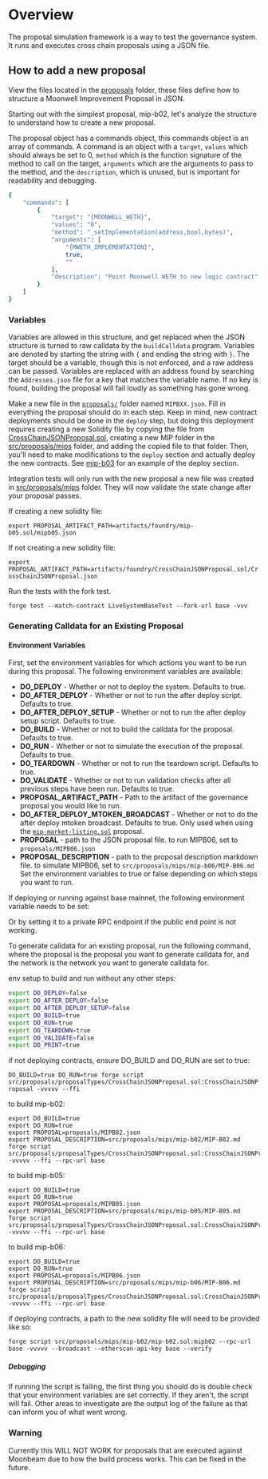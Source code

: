 # Overview

The proposal simulation framework is a way to test the governance system. It
runs and executes cross chain proposals using a JSON file.

## How to add a new proposal

View the files located in the [proposals](proposals/) folder, these files define
how to structure a Moonwell Improvement Proposal in JSON.

Starting out with the simplest proposal, mip-b02, let's analyze the structure to
understand how to create a new proposal.

The proposal object has a commands object, this commands object is an array of
commands. A command is an object with a `target`, `values` which should always
be set to 0, `method` which is the function signature of the method to call on
the target, `arguments` which are the arguments to pass to the method, and the
`description`, which is unused, but is important for readability and debugging.

```bash
{
    "commands": [
        {
            "target": "{MOONWELL_WETH}",
            "values": "0",
            "method": "_setImplementation(address,bool,bytes)",
            "arguments": [
                "{MWETH_IMPLEMENTATION}",
                true,
                ""
            ],
            "description": "Point Moonwell WETH to new logic contract"
        }
    ]
}
```

### Variables

Variables are allowed in this structure, and get replaced when the JSON
structure is turned to raw calldata by the `buildCalldata` program. Variables
are denoted by starting the string with `{` and ending the string with `}`. The
target should be a variable, though this is not enforced, and a raw address can
be passed. Variables are replaced with an address found by searching the
`Addresses.json` file for a key that matches the variable name. If no key is
found, building the proposal will fail loudly as something has gone wrong.

Make a new file in the [`proposals/`](proposals/) folder named `MIPBXX.json`.
Fill in everything the proposal should do in each step. Keep in mind, new
contract deployments should be done in the `deploy` step, but doing this
deployment requires creating a new Solidity file by copying the file from
[CrossChainJSONProposal.sol](src/proposals/proposalTypes/CrossChainJSONProposal.sol),
creating a new MIP folder in the [src/proposals/mips](src/proposals/mips)
folder, and adding the copied file to that folder. Then, you'll need to make
modifications to the `deploy` section and actually deploy the new contracts. See
[mip-b03](src/proposals/mips/mip-b03/mip-b03.sol) for an example of the deploy
section.

Integration tests will only run with the new proposal a new file was created in
[src/proposals/mips](src/proposals/mips) folder. They will now validate the
state change after your proposal passes.

If creating a new solidity file:

`export PROPOSAL_ARTIFACT_PATH=artifacts/foundry/mip-b05.sol/mipb05.json`

If not creating a new solidity file:

`export PROPOSAL_ARTIFACT_PATH=artifacts/foundry/CrossChainJSONProposal.sol/CrossChainJSONProposal.json`

Run the tests with the fork test.

`forge test --match-contract LiveSystemBaseTest --fork-url base -vvv`

### Generating Calldata for an Existing Proposal

#### Environment Variables

First, set the environment variables for which actions you want to be run during
this proposal. The following environment variables are available:

- **DO_DEPLOY** - Whether or not to deploy the system. Defaults to true.
- **DO_AFTER_DEPLOY** - Whether or not to run the after deploy script. Defaults
  to true.
- **DO_AFTER_DEPLOY_SETUP** - Whether or not to run the after deploy setup
  script. Defaults to true.
- **DO_BUILD** - Whether or not to build the calldata for the proposal. Defaults
  to true.
- **DO_RUN** - Whether or not to simulate the execution of the proposal.
  Defaults to true.
- **DO_TEARDOWN** - Whether or not to run the teardown script. Defaults to true.
- **DO_VALIDATE** - Whether or not to run validation checks after all previous
  steps have been run. Defaults to true.
- **PROPOSAL_ARTIFACT_PATH** - Path to the artifact of the governance proposal
  you would like to run.
- **DO_AFTER_DEPLOY_MTOKEN_BROADCAST** - Whether or not to do the after deploy
  mtoken broadcast. Defaults to true. Only used when using the
  [`mip-market-listing.sol`](./src/proposals/mips/examples/mip-market-listing/mip-market-listing.sol)
  proposal.
- **PROPOSAL** - path to the JSON proposal file. to run MIPB06, set to
  `proposals/MIPB06.json`
- **PROPOSAL_DESCRIPTION** - path to the proposal description markdown file. to
  simulate MIPB06, set to `src/proposals/mips/mip-b06/MIP-B06.md` Set the
  environment variables to true or false depending on which steps you want to
  run.

If deploying or running against base mainnet, the following environment variable
needs to be set:

Or by setting it to a private RPC endpoint if the public end point is not
working.

To generate calldata for an existing proposal, run the following command, where
the proposal is the proposal you want to generate calldata for, and the network
is the network you want to generate calldata for.

env setup to build and run without any other steps:

```bash
export DO_DEPLOY=false
export DO_AFTER_DEPLOY=false
export DO_AFTER_DEPLOY_SETUP=false
export DO_BUILD=true
export DO_RUN=true
export DO_TEARDOWN=true
export DO_VALIDATE=false
export DO_PRINT=true
```

if not deploying contracts, ensure DO_BUILD and DO_RUN are set to true:

`DO_BUILD=true DO_RUN=true forge script src/proposals/proposalTypes/CrossChainJSONProposal.sol:CrossChainJSONProposal -vvvvv --ffi`

to build mip-b02:

```
export DO_BUILD=true
export DO_RUN=true
export PROPOSAL=proposals/MIPB02.json
export PROPOSAL_DESCRIPTION=src/proposals/mips/mip-b02/MIP-B02.md
forge script src/proposals/proposalTypes/CrossChainJSONProposal.sol:CrossChainJSONProposal -vvvvv --ffi --rpc-url base
```

to build mip-b05:

```
export DO_BUILD=true
export DO_RUN=true
export PROPOSAL=proposals/MIPB05.json
export PROPOSAL_DESCRIPTION=src/proposals/mips/mip-b05/MIP-B05.md
forge script src/proposals/proposalTypes/CrossChainJSONProposal.sol:CrossChainJSONProposal -vvvvv --ffi --rpc-url base
```

to build mip-b06:

```
export DO_BUILD=true
export DO_RUN=true
export PROPOSAL=proposals/MIPB06.json
export PROPOSAL_DESCRIPTION=src/proposals/mips/mip-b06/MIP-B06.md
forge script src/proposals/proposalTypes/CrossChainJSONProposal.sol:CrossChainJSONProposal -vvvvv --ffi --rpc-url base
```

if deploying contracts, a path to the new solidity file will need to be provided
like so:

`forge script src/proposals/mips/mip-b02/mip-b02.sol:mipb02 --rpc-url base -vvvvv --broadcast --etherscan-api-key base --verify`

##### Debugging

If running the script is failing, the first thing you should do is double check
that your environment variables are set correctly. If they aren't, the script
will fail. Other areas to investigate are the output log of the failure as that
can inform you of what went wrong.

### Warning

Currently this WILL NOT WORK for proposals that are executed against Moonbeam
due to how the build process works. This can be fixed in the future.
